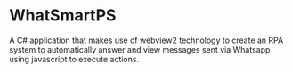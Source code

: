 # WhatSmartPS

A C# application that makes use of webview2 technology to create an RPA system to automatically answer and view messages sent via Whatsapp using javascript to execute actions.
